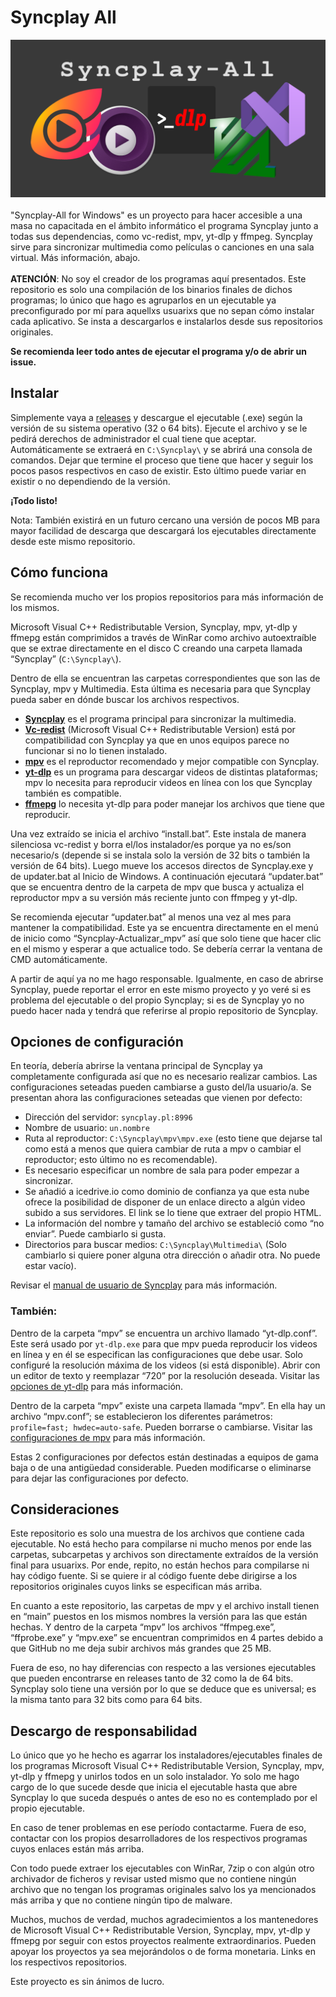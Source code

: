 # Syncplay All
![Syncplay-All](ignore/Syncplay-All_banner.png)
<br><br>
"Syncplay-All for Windows" es un proyecto para hacer accesible a una masa no capacitada en el ámbito informático el programa Syncplay junto a todas sus dependencias, como vc-redist, mpv, yt-dlp y ffmpeg.
Syncplay sirve para sincronizar multimedia como películas o canciones en una sala virtual. Más información, abajo.
<br><br>
**ATENCIÓN**: No soy el creador de los programas aquí presentados. Este repositorio es solo una compilación de los binarios finales de dichos programas; lo único que hago es agruparlos en un ejecutable ya preconfigurado por mí para aquellxs usuarixs que no sepan cómo instalar cada aplicativo. Se insta a descargarlos e instalarlos desde sus repositorios originales.

**Se recomienda leer todo antes de ejecutar el programa y/o de abrir un issue.**

## Instalar

Simplemente vaya a [releases](https://github.com/canqiro/Syncplay-All/releases) y descargue el ejecutable (.exe) según la versión de su sistema operativo (32 o 64 bits). Ejecute el archivo y se le pedirá derechos de administrador el cual tiene que aceptar. Automáticamente se extraerá en `C:\Syncplay\` y se abrirá una consola de comandos. Dejar que termine el proceso que tiene que hacer y seguir los pocos pasos respectivos en caso de existir. Esto último puede variar en existir o no dependiendo de la versión.

**¡Todo listo!**

Nota: También existirá en un futuro cercano una versión de pocos MB para mayor facilidad de descarga que descargará los ejecutables directamente desde este mismo repositorio.

## Cómo funciona

Se recomienda mucho ver los propios repositorios para más información de los mismos.

Microsoft Visual C++ Redistributable Version, Syncplay, mpv, yt-dlp y ffmepg están comprimidos a través de WinRar como archivo autoextraíble que se extrae directamente en el disco C creando una carpeta llamada “Syncplay” (`C:\Syncplay\`).

Dentro de ella se encuentran las carpetas correspondientes que son las de Syncplay, mpv y Multimedia. Esta última es necesaria para que Syncplay pueda saber en dónde buscar los archivos respectivos.

- [**Syncplay**](https://syncplay.pl/) es el programa principal para sincronizar la multimedia.
- [**Vc-redist**](https://learn.microsoft.com/es-es/cpp/windows/latest-supported-vc-redist?view=msvc-170) (Microsoft Visual C++ Redistributable Version) está por compatibilidad con Syncplay ya que en unos equipos parece no funcionar si no lo tienen instalado.
- [**mpv**](https://mpv.io/) es el reproductor recomendado y mejor compatible con Syncplay.
- [**yt-dlp**](https://github.com/yt-dlp/yt-dlp) es un programa para descargar videos de distintas plataformas; mpv lo necesita para reproducir videos en línea con los que Syncplay también es compatible.
- [**ffmepg**](https://www.ffmpeg.org/) lo necesita yt-dlp para poder manejar los archivos que tiene que reproducir.

Una vez extraído se inicia el archivo “install.bat”. Este instala de manera silenciosa vc-redist y borra el/los instalador/es porque ya no es/son necesario/s (depende si se instala solo la versión de 32 bits o también la versión de 64 bits). Luego mueve los accesos directos de Syncplay.exe y de updater.bat al Inicio de Windows. A continuación ejecutará “updater.bat” que se encuentra dentro de la carpeta de mpv que busca y actualiza el reproductor mpv a su versión más reciente junto con ffmpeg y yt-dlp.

Se recomienda ejecutar “updater.bat” al menos una vez al mes para mantener la compatibilidad. Este ya se encuentra directamente en el menú de inicio como “Syncplay-Actualizar_mpv” así que solo tiene que hacer clic en el mismo y esperar a que actualice todo. Se debería cerrar la ventana de CMD automáticamente.

A partir de aquí ya no me hago responsable. Igualmente, en caso de abrirse Syncplay, puede reportar el error en este mismo proyecto y yo veré si es problema del ejecutable o del propio Syncplay; si es de Syncplay yo no puedo hacer nada y tendrá que referirse al propio repositorio de Syncplay.

## Opciones de configuración

En teoría, debería abrirse la ventana principal de Syncplay ya completamente configurada así que no es necesario realizar cambios. Las configuraciones seteadas pueden cambiarse a gusto del/la usuario/a. Se presentan ahora las configuraciones seteadas que vienen por defecto:

- Dirección del servidor: `syncplay.pl:8996`
- Nombre de usuario: `un.nombre`
- Ruta al reproductor: `C:\Syncplay\mpv\mpv.exe` (esto tiene que dejarse tal como está a menos que quiera cambiar de ruta a mpv o cambiar el reproductor; esto último no es recomendable).
- Es necesario especificar un nombre de sala para poder empezar a sincronizar.
- Se añadió a icedrive.io como dominio de confianza ya que esta nube ofrece la posibilidad de disponer de un enlace directo a algún video subido a sus servidores. El link se lo tiene que extraer del propio HTML.
- La información del nombre y tamaño del archivo se estableció como “no enviar”. Puede cambiarlo si gusta.
- Directorios para buscar medios: `C:\Syncplay\Multimedia\` (Solo cambiarlo si quiere poner alguna otra dirección o añadir otra. No puede estar vacío).

Revisar el [manual de usuario de Syncplay](https://syncplay.pl/guide/) para más información.

### También:

Dentro de la carpeta “mpv” se encuentra un archivo llamado “yt-dlp.conf”. Este será usado por `yt-dlp.exe` para que mpv pueda reproducir los videos en línea y en él se especifican las configuraciones que debe usar. Solo configuré la resolución máxima de los videos (si está disponible). Abrir con un editor de texto y reemplazar “720” por la resolución deseada. Visitar las [opciones de yt-dlp](https://github.com/yt-dlp/yt-dlp#usage-and-options) para más información.

Dentro de la carpeta “mpv” existe una carpeta llamada “mpv”. En ella hay un archivo “mpv.conf”; se establecieron los diferentes parámetros: `profile=fast; hwdec=auto-safe`. Pueden borrarse o cambiarse. Visitar las [configuraciones de mpv](https://mpv.io/manual/master/) para más información.

Estas 2 configuraciones por defectos están destinadas a equipos de gama baja o de una antigüedad considerable. Pueden modificarse o eliminarse para dejar las configuraciones por defecto.

## Consideraciones

Este repositorio es solo una muestra de los archivos que contiene cada ejecutable. No está hecho para compilarse ni mucho menos por ende las carpetas, subcarpetas y archivos son directamente extraídos de la versión final para usuarixs. Por ende, repito, no están hechos para compilarse ni hay código fuente. Si se quiere ir al código fuente debe dirigirse a los repositorios originales cuyos links se especifican más arriba.

En cuanto a este repositorio, las carpetas de mpv y el archivo install tienen en “main” puestos en los mismos nombres la versión para las que están hechas. Y dentro de la carpeta “mpv” los archivos “ffmpeg.exe”, “ffprobe.exe” y “mpv.exe” se encuentran comprimidos en 4 partes debido a que GitHub no me deja subir archivos más grandes que 25 MB.

Fuera de eso, no hay diferencias con respecto a las versiones ejecutables que pueden encontrarse en releases tanto de 32 como la de 64 bits. Syncplay solo tiene una versión por lo que se deduce que es universal; es la misma tanto para 32 bits como para 64 bits.

## Descargo de responsabilidad

Lo único que yo he hecho es agarrar los instaladores/ejecutables finales de los programas Microsoft Visual C++ Redistributable Version, Syncplay, mpv, yt-dlp y ffmepg y unirlos todos en un solo instalador. Yo solo me hago cargo de lo que sucede desde que inicia el ejecutable hasta que abre Syncplay lo que suceda después o antes de eso no es contemplado por el propio ejecutable.

En caso de tener problemas en ese período contactarme. Fuera de eso, contactar con los propios desarrolladores de los respectivos programas cuyos enlaces están más arriba.

Con todo puede extraer los ejecutables con WinRar, 7zip o con algún otro archivador de ficheros y revisar usted mismo que no contiene ningún archivo que no tengan los programas originales salvo los ya mencionados más arriba y que no contiene ningún tipo de malware.

Muchos, muchos de verdad, muchos agradecimientos a los mantenedores de Microsoft Visual C++ Redistributable Version, Syncplay, mpv, yt-dlp y ffmepg por seguir con estos proyectos realmente extraordinarios. Pueden apoyar los proyectos ya sea mejorándolos o de forma monetaria. Links en los respectivos repositorios.

Este proyecto es sin ánimos de lucro.
